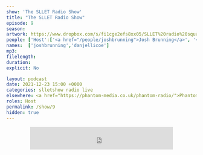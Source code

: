 ```yaml
---
show: 'The SLLET Radio Show'
title: "The SLLET Radio Show"
episode: 9
season: 
artwork: https://www.dropbox.com/s/fi1cge2efs8xx05/SLLET%20radio%20square.png?raw=1
people: ['Host':['<a href="/people/joshbrunning">Josh Brunning</a>', '<a href="/people/danjellicoe">Dan Jellicoe</a>']]
names:  ['joshbrunning','danjellicoe']
mp3: 
filelength: 
duration: 
explicit: No

layout: podcast
date: 2021-12-23 15:00 +0000
categories: slletshow radio live
elsewhere: <a href="https://phantom-media.co.uk/phantom-radio/">Phantom Media</a>
roles: Host
permalink: /show/9
hidden: true
---
```


<div style="text-align: center; margin: 15px 0; padding: 0"><iframe style="width: 75%; height: 60px; border: 0;" src="https://player.shoutca.st/?username=phantommedia"></iframe></div>
